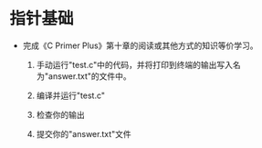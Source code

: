 # 指针基础

- 完成《C Primer Plus》第十章的阅读或其他方式的知识等价学习。

  1. 手动运行"test.c"中的代码，并将打印到终端的输出写入名为"answer.txt"的文件中。

  2. 编译并运行"test.c"

  3. 检查你的输出

  4. 提交你的"answer.txt"文件

